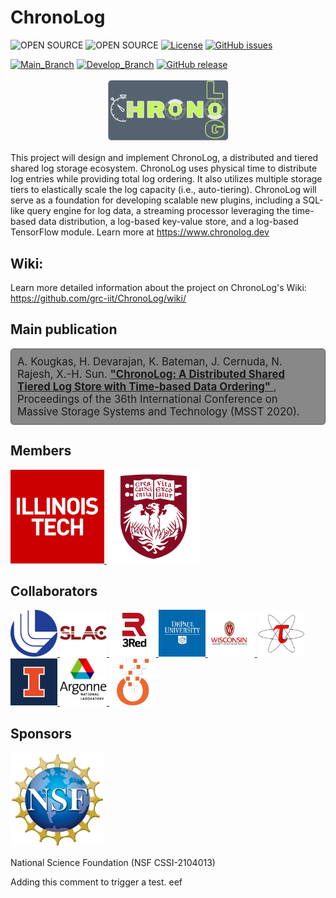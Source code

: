# ChronoLog
![OPEN SOURCE](https://img.shields.io/badge/GNOSIS_RESEARCH_CENTER-blue)
![OPEN SOURCE](https://img.shields.io/badge/OPEN_SOURCE-grey)
[![License](https://img.shields.io/github/license/grc-iit/ChronoLog.svg)](LICENSE)
[![GitHub issues](https://img.shields.io/github/issues/grc-iit/ChronoLog.svg)](https://github.com/grc-iit/ChronoLog/issues)

[![Main_Branch](https://img.shields.io/badge/Branch-Main-green)](https://github.com/grc-iit/ChronoLog/tree/main)
[![Develop_Branch](https://img.shields.io/badge/Branch-Develop-yellow)](https://github.com/grc-iit/ChronoLog/tree/develop)
[![GitHub release](https://img.shields.io/github/release/grc-iit/ChronoLog.svg)](https://github.com/grc-iit/ChronoLog/releases/latest)


<div style="text-align: center;">
    <img src="doc/images/logos/logo-chronolog.png" alt="ChronoLog" width="200">
</div>

This project will design and implement ChronoLog, a distributed and tiered shared log storage ecosystem.
ChronoLog uses physical time to distribute log entries while providing total log ordering.
It also utilizes multiple storage tiers to elastically scale the log capacity (i.e., auto-tiering).
ChronoLog will serve as a foundation for developing scalable new plugins, including a SQL-like query engine for log data, a streaming processor
leveraging the time-based data distribution, a log-based key-value store, and a log-based TensorFlow module.
Learn more at https://www.chronolog.dev

## Wiki:
Learn more detailed information about the project on ChronoLog's Wiki: https://github.com/grc-iit/ChronoLog/wiki/

## Main publication

<div style="border: 1px solid #555555; padding: 10px; border-radius: 5px; background-color: #888888;">
  <p style="font-size: 1.2em; margin: 0;">
    A. Kougkas, H. Devarajan, K. Bateman, J. Cernuda, N. Rajesh, X.-H. Sun. 
    <a href="http://www.cs.iit.edu/~scs/testing/scs_website/assets/files/kougkas2020chronolog.pdf" target="_blank">
      <strong>"ChronoLog: A Distributed Shared Tiered Log Store with Time-based Data Ordering"</strong>
    </a>, 
    Proceedings of the 36th International Conference on Massive Storage Systems and Technology (MSST 2020).
  </p>
</div>

## Members

<a href="https://www.iit.edu">
    <img src="doc/images/logos/IIT.png" alt="Illinois Tech" width="150">
</a>

<a href="https://www.uchicago.edu/">
    <img src="doc/images/logos/university-of-chicago.png" alt="University Of Chicago" width="150">
</a>

## Collaborators
<a href="https://www.llnl.gov/">
    <img src="doc/images/logos/llnl.jpg" alt="Lawrence Livermore National Lab" width="75">
</a>
<a href="https://www6.slac.stanford.edu/">
    <img src="doc/images/logos/slac.png" alt="SLAC National Accelerator Lab" width="75">
</a>
<a href="https://www.3redpartners.com/">
    <img src="doc/images/logos/3red.png" alt="3RedPartners" width="75">
</a>
<a href="https://www.depaul.edu/">
    <img src="doc/images/logos/depaul.png" alt="DePaul University" width="75">
</a>
<a href="https://www.wisc.edu/">
    <img src="doc/images/logos/university-of-wisconsin.jpg" alt="University of Wisconsin Madison" width="75">
</a>
<a href="https://www.paratools.com/">
    <img src="doc/images/logos/paratools.png" alt="ParaTools, Inc." width="75">
</a>
<a href="https://illinois.edu/">
    <img src="doc/images/logos/university-of-illinois.jpg" alt="University of Illinois at Urbana-Champaign" width="75">
</a>
<a href="https://www.anl.gov/">
    <img src="doc/images/logos/argonne.jpeg" alt="Argonne National Lab" width="75">
</a>
<a href="https://omnibond.com/">
    <img src="doc/images/logos/omnibond.png" alt="OmniBond Systems LLC" width="75">
</a>

## Sponsors
<a href="https://www.nsf.gov">
    <img src="doc/images/logos/nsf-fb7efe9286a9b499c5907d82af3e70fd.png" alt="NSFLOGO" width="150">
</a>

National Science Foundation (NSF CSSI-2104013)


Adding this comment to trigger a test. eef